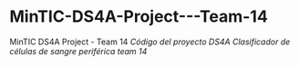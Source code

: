 # MinTIC-DS4A-Project---Team-14
MinTIC DS4A Project - Team 14
*Código del proyecto DS4A Clasificador de células de sangre periférica team 14*
